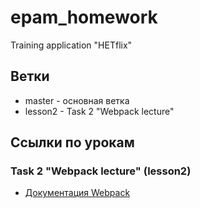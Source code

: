 # epam_homework
Training application "HETflix"
## Ветки
- master - основная ветка
- lesson2 - Task 2 "Webpack lecture"
## Ссылки по урокам
### Task 2 "Webpack lecture" (lesson2)
- [Документация Webpack](https://webpack.js.org/guides/getting-started/)